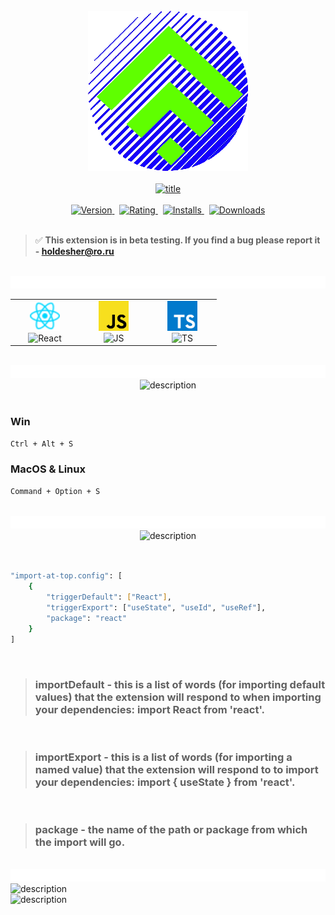<div align="center">
   <a href="https://marketplace.visualstudio.com/items?itemName=kah3vich.import-at-top">
        <br />
        <img src="https://raw.githubusercontent.com/kah3vich/Import-At-Top/master/assets/logo.png" alt="logo" width="256">
        <br />
        <br />
        <img src="https://svg-readme.vercel.app/readme/svg?type=title&content=Import||At||Top" alt="title" width="100%" height="50">
    </a>
</div>

<br />

<div align="center">
    <a href="https://marketplace.visualstudio.com/items?itemName=kah3vich.import-at-top">
        <img src="https://vsmarketplacebadges.dev/version-short/kah3vich.import-at-top.svg?style=for-the-badge&colorA=20232A&colorB=61dafb&label=VERSION" alt="Version">
    </a>&nbsp;
    <a href="https://marketplace.visualstudio.com/items?itemName=kah3vich.import-at-top">
        <img src="https://vsmarketplacebadges.dev/rating-short/kah3vich.import-at-top.svg?style=for-the-badge&colorA=20232A&colorB=61dafb&label=Rating" alt="Rating">
    </a>&nbsp;
    <a href="https://marketplace.visualstudio.com/items?itemName=kah3vich.import-at-top">
        <img src="https://vsmarketplacebadges.dev/installs-short/kah3vich.import-at-top.svg?style=for-the-badge&colorA=20232A&colorB=61dafb&label=Installs" alt="Installs">
    </a>&nbsp;
    <a href="https://marketplace.visualstudio.com/items?itemName=kah3vich.import-at-top">
        <img src="https://vsmarketplacebadges.dev/downloads-short/kah3vich.import-at-top.svg?style=for-the-badge&colorA=20232A&colorB=61dafb&label=Downloads" alt="Downloads">
    </a>
</div>

<br />

> ✅ **This extension is in beta testing. If you find a bug please report it - <a href="mailto:holdesher@ro.ru">holdesher@ro.ru</a>**

<br />

<img src="https://raw.githubusercontent.com/kah3vich/kah3vich/main/assets/gif/line.gif" height="20" width="100%" alt="https://i.imgur.com/dBaSKWF.gif">

<br />

<table align="center">
    <tr>
        <td align="center" width="96">
            <a href="#">
                <img src="https://raw.githubusercontent.com/kah3vich/kah3vich/main/assets/img/react.png" width="48" height="48" alt="React" />
            </a>
            <br />
            <img src="https://svg-readme.vercel.app/readme/svg?type=span&content=React" alt="React" width="100%" height="23">
        </td>
        <td align="center" width="96">
            <a href="#">
                <img src="https://raw.githubusercontent.com/kah3vich/kah3vich/main/assets/img/javascript.png" width="48" height="48" alt="JavaScript" />
            </a>
            <br />
            <img src="https://svg-readme.vercel.app/readme/svg?type=span&content=JS" alt="JS" width="100%" height="23">
        </td>
        <td align="center" width="96">
            <a href="#">
                <img src="https://raw.githubusercontent.com/kah3vich/kah3vich/main/assets/img/typescript.png" width="48" height="48" alt="TypeScript" />
            </a>
            <br />
            <img src="https://svg-readme.vercel.app/readme/svg?type=span&content=TS" alt="TS" width="100%" height="23">
        </td>
    </tr>
</table>

<br />

<img src="https://raw.githubusercontent.com/kah3vich/kah3vich/main/assets/gif/line.gif" height="20" width="100%" alt="https://i.imgur.com/dBaSKWF.gif">

<br />

<div align="center">
    <img src="https://svg-readme.vercel.app/readme/svg?type=description&content=😘KeyBoard:" alt="description" width="100%" height="40" />
</div>

<br />

### Win

```bash
Ctrl + Alt + S
```

### MacOS & Linux

```bash
Command + Option + S
```

<br />

<img src="https://raw.githubusercontent.com/kah3vich/kah3vich/main/assets/gif/line.gif" height="20" width="100%" alt="https://i.imgur.com/dBaSKWF.gif">

<br />

<div align="center">
    <img src="https://svg-readme.vercel.app/readme/svg?type=description&content=🧠Config:" alt="description" width="100%" height="40" />
</div>

<br />

```bash

"import-at-top.config": [
	{
		"triggerDefault": ["React"],
		"triggerExport": ["useState", "useId", "useRef"],
		"package": "react"
	}
]
```

<br />

> ### <b>importDefault</b> - this is a list of words (for importing default values) that the extension will respond to when importing your dependencies: import React from 'react'.

<br />

> ### <b>importExport</b> - this is a list of words (for importing a named value) that the extension will respond to to import your dependencies: import { useState } from 'react'.

<br />

> ### <b>package</b> - the name of the path or package from which the import will go.

<br />

<img src="https://raw.githubusercontent.com/kah3vich/kah3vich/main/assets/gif/line.gif" height="20" width="100%" alt="https://i.imgur.com/dBaSKWF.gif">

<br />

<div>
    <img src="https://svg-readme.vercel.app/readme/svg?type=description&content=🤔Description:" alt="description" width="100%" height="40" />
    <br />
    <img src="https://svg-readme.vercel.app/readme/svg?type=description&content=An||extension||that||adds||imports||to||the||source||file||from||the||specified||options||in||the||configuration||file,||and||sorts||and||removes||unnecessary||imports,||which||improves||and||speeds||up||the||user||experience.<br>The||main||advantages||of||using||the||extension:<br><br>-||Speed||up||work||with||imports.<br>-||Flexible||configuration||of||the||imports||you||need||to||work||with||it.<br>-||Check||for||existing||import||elements||in||code.<br>-||Breaking||imports||into||parts||and||sorting.<br>-||Formatting||imports." alt="description" width="100%" height="600" />
</div>
